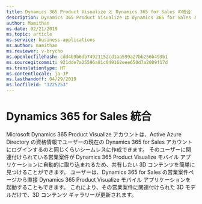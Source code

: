 ```yaml
---
title: Dynamics 365 Product Visualize と Dynamics 365 for Sales の統合
description: Dynamics 365 Product Visualize は Dynamics 365 for Sales と統合されているので、営業案件に関連付けられた 3D コンテンツを簡単に見ることができます。
author: Mamithan
ms.date: 02/21/2019
ms.topic: article
ms.service: business-applications
ms.author: mamithan
ms.reviewer: v-brycho
ms.openlocfilehash: cdd4b9b6db74921152cd1aa599a27bb256b493b1
ms.sourcegitcommit: 921dde7a25596a81c049162eee650d7a2009f17d
ms.translationtype: HT
ms.contentlocale: ja-JP
ms.lasthandoff: 04/29/2019
ms.locfileid: "1225253"
---
```

# <a name="dynamics-365-for-sales-integration"></a>Dynamics 365 for Sales 統合

Microsoft Dynamics 365 Product Visualize アカウントは、Active Azure Directory の資格情報でユーザーの現在の Dynamics 365 for Sales アカウントにログインするのと同じくらいシームレスに作成できます。 そのユーザーに関連付けられている営業案件が Dynamics 365 Product Visualize モバイル アプリケーションに自動的に取り込まれるため、共有したい 3D コンテンツを簡単に見つけることができます。 ユーザーは、Dynamics 365 for Sales の営業案件ページから直接 Dynamics 365 Product Visualize モバイル アプリケーションを起動することもできます。 これにより、その営業案件に関連付けられた 3D モデルだけで、3D コンテンツ ギャラリーが更新されます。
